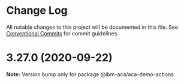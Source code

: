 # Change Log

All notable changes to this project will be documented in this file.
See [Conventional Commits](https://conventionalcommits.org) for commit guidelines.

# 3.27.0 (2020-09-22)

**Note:** Version bump only for package @ibm-aca/aca-demo-actions
